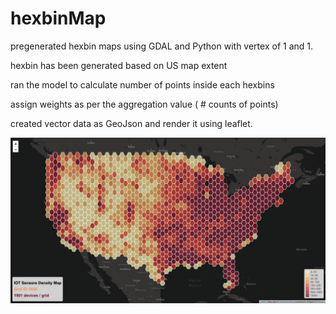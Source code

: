 # hexbinMap

pregenerated hexbin maps using GDAL and Python with vertex of 1 and 1.

hexbin has been generated based on US map extent

ran the model to calculate number of points inside each hexbins

assign weights as per the aggregation value ( # counts of points)

created vector data as GeoJson and render it using leaflet.


![alt text](https://github.com/immayanksrv/hexbinMap/raw/master/Screen%20Shot%202021-05-31%20at%2011.34.21%20AM.png)
